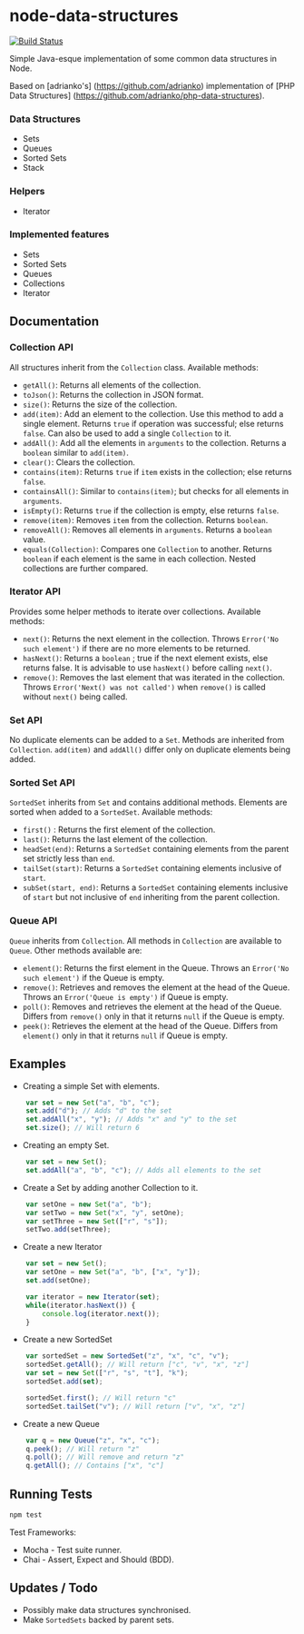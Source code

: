 # node-data-structures

[![Build Status](https://travis-ci.org/vivangkumar/node-data-structures.svg?branch=master)](https://travis-ci.org/vivangkumar/node-data-structures)

Simple Java-esque implementation of some common data structures in Node.

Based on [adrianko's] (https://github.com/adrianko) implementation of [PHP Data Structures] (https://github.com/adrianko/php-data-structures).

### Data Structures

* Sets
* Queues
* Sorted Sets
* Stack

### Helpers

* Iterator

### Implemented features

* Sets
* Sorted Sets
* Queues
* Collections
* Iterator

## Documentation

### Collection API

All structures inherit from the `Collection` class.
Available methods:

* `getAll()`: Returns all elements of the collection.
* `toJson()`: Returns the collection in JSON format.
* `size()`: Returns the size of the collection.
* `add(item)`: Add an element to the collection. Use this method to add a single element. Returns `true` if operation was successful; else returns `false`. Can also be used to add a single `Collection` to it.
* `addAll()`: Add all the elements in `arguments` to the collection. Returns a `boolean` similar to `add(item)`.
* `clear()`: Clears the collection.
* `contains(item)`: Returns `true` if `item` exists in the collection; else returns `false`.
* `containsAll()`: Similar to `contains(item)`; but checks for all elements in `arguments`.
* `isEmpty()`: Returns `true` if the collection is empty, else returns `false`.
* `remove(item)`: Removes `item` from the collection. Returns `boolean`.
* `removeAll()`: Removes all elements in `arguments`. Returns a `boolean` value.
* `equals(Collection)`: Compares one `Collection` to another. Returns `boolean` if each element is the same in each collection. Nested collections are further compared.


### Iterator API

Provides some helper methods to iterate over collections.
Available methods:

* `next()`: Returns the next element in the collection. Throws `Error('No such element')` if there are no more elements to be returned.
* `hasNext()`: Returns a `boolean` ; true if the next element exists, else returns false. It is advisable to use `hasNext()` before calling `next()`.
* `remove()`: Removes the last element that was iterated in the collection. Throws `Error('Next() was not called')` when `remove()` is called without `next()` being called.

### Set API

No duplicate elements can be added to a `Set`. Methods are inherited from `Collection`.
`add(item)` and `addAll()` differ only on duplicate elements being added.

### Sorted Set API

`SortedSet` inherits from `Set` and contains additional methods. Elements are sorted when added to a `SortedSet`.
Available methods:

* `first()` : Returns the first element of the collection.
* `last()`: Returns the last element of the collection.
* `headSet(end)`: Returns a `SortedSet` containing elements from the parent set strictly less than `end`.
* `tailSet(start)`: Returns a `SortedSet` containing elements inclusive of `start`.
* `subSet(start, end)`: Returns a `SortedSet` containing elements inclusive of `start` but not inclusive of `end` inheriting from the parent collection.

### Queue API
`Queue` inherits from `Collection`. All methods in `Collection` are available to `Queue`. Other methods available are:

* `element()`: Returns the first element in the Queue. Throws an `Error('No such element')` if the Queue is empty.
* `remove()`: Retrieves and removes the element at the head of the Queue. Throws an `Error('Queue is empty')` if Queue is empty.
* `poll()`: Removes and retrieves the element at the head of the Queue. Differs from `remove()` only in that it returns `null` if the Queue is empty.
* `peek()`: Retrieves the element at the head of the Queue. Differs from `element()` only in that it returns `null` if Queue is empty.

## Examples

* Creating a simple Set with elements.

```javascript
    var set = new Set("a", "b", "c");
    set.add("d"); // Adds "d" to the set
    set.addAll("x", "y"); // Adds "x" and "y" to the set
    set.size(); // Will return 6
```

* Creating an empty Set.

```javascript
    var set = new Set();
    set.addAll("a", "b", "c"); // Adds all elements to the set
```

* Create a Set by adding another Collection to it.

```javascript
    var setOne = new Set("a", "b");
    var setTwo = new Set("x", "y", setOne);
    var setThree = new Set(["r", "s"]);
    setTwo.add(setThree);
```

* Create a new Iterator

```javascript
    var set = new Set();
    var setOne = new Set("a", "b", ["x", "y"]);
    set.add(setOne);

    var iterator = new Iterator(set);
    while(iterator.hasNext()) {
        console.log(iterator.next());
    }
```

* Create a new SortedSet

```javascript
    var sortedSet = new SortedSet("z", "x", "c", "v");
    sortedSet.getAll(); // Will return ["c", "v", "x", "z"]
    var set = new Set(["r", "s", "t"], "k");
    sortedSet.add(set);

    sortedSet.first(); // Will return "c"
    sortedSet.tailSet("v"); // Will return ["v", "x", "z"]
```

* Create a new Queue

```javascript
    var q = new Queue("z", "x", "c");
    q.peek(); // Will return "z"
    q.poll(); // Will remove and return "z"
    q.getAll(); // Contains ["x", "c"]
```

## Running Tests

```javascript
npm test
```
Test Frameworks:
* Mocha - Test suite runner.
* Chai - Assert, Expect and Should (BDD).

## Updates / Todo

* Possibly make data structures synchronised.
* Make `SortedSets` backed by parent sets.
